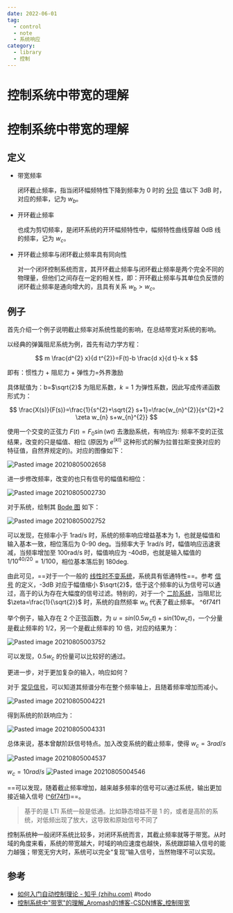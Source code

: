 ```yaml
---
date: 2022-06-01
tag:
  - control
  - note
  - 系统响应
category:
  - library
  - 控制
---
```


# 控制系统中带宽的理解

# 控制系统中带宽的理解


## 定义

- 带宽频率

	闭环截止频率，指当闭环幅频特性下降到频率为 0 时的 [分贝](./分贝.md) 值以下 3dB 时，对应的频率，记为 $w_b$。

- 开环截止频率

	也成为剪切频率，是闭环系统的开环幅频特性中，幅频特性曲线穿越 0dB 线的频率，记为 $w_c$。

- 开环截止频率与闭环截止频率具有同向性

	对一个闭环控制系统而言，其开环截止频率与闭环截止频率是两个完全不同的物理量，但他们之间存在一定的相关性，即：开环截止频率与其单位负反馈的闭环截止频率是通向增大的，且具有关系 $w_b>w_c$。

## 例子

首先介绍一个例子说明截止频率对系统性能的影响，在总结带宽对系统的影响。

以经典的弹簧阻尼系统为例，首先有动力学方程：

$$
m \frac{d^{2} x}{d t^{2}}=F(t)-b \frac{d x}{d t}-k x
$$


即有：惯性力 + 阻尼力 + 弹性力=外界激励

具体赋值为：b=$\sqrt{2}$ 为阻尼系数，$k=1$ 为弹性系数，因此写成传递函数形式为：


$$
\frac{X(s)}{F(s)}=\frac{1}{s^{2}+\sqrt{2} s+1}=\frac{w_{n}^{2}}{s^{2}+2 \zeta w_{n} s+w_{n}^{2}}
$$


使用一个交变的正弦力 $F(t)=F_0\sin \left( wt \right)$ 去激励系统，有响应为: 频率不变的正弦结果，改变的只是幅值、相位 (原因为 $e^(kt)$ 这种形式的解为拉普拉斯变换对应的特征值，自然界规定的)。对应的图像如下：

![Pasted image 20210805002658](./assets/Pasted-image-20210805002658.png)

进一步修改频率，改变的也只有信号的幅值和相位：

![Pasted image 20210805002730](./assets/Pasted-image-20210805002730.png)

对于系统，绘制其 [Bode 图](.//) 如下：

![Pasted image 20210805002752](./assets/Pasted-image-20210805002752.png)

可以发现，在频率小于 1rad/s 时，系统的频率响应增益基本为 1，也就是幅值和输入基本一致，相位落后为 0-90 deg。当频率大于 1rad/s 时，幅值响应迅速衰减，当频率增加至 100rad/s 时，幅值响应为 -40dB，也就是输入幅值的 $1/10^{40/20}=1/100$，相位基本落后到 180deg.

由此可见，==对于一个一般的 [线性时不变系统](.//)，系统具有低通特性==。参考 [信号](./分贝.md#信号) 的定义，-3dB 对应于幅值缩小 $\sqrt{2}$，低于这个频率的认为信号可以通过，高于的认为存在大幅度的信号过滤。特别的，对于一个 [二阶系统](./系统的响应.md#二阶系统)，当阻尼比 $\zeta=\frac{1}{\sqrt{2}}$ 时，系统的自然频率 $w_n$ 代表了截止频率。 ^6f74f1

举个例子，输入存在 2 个正弦函数，为 $u=sin(0.5 w_c t)+sin(10 w_c t)$，一个分量是截止频率的 1/2，另一个是截止频率的 10 倍，对应的结果为：

![Pasted image 20210805003752](./assets/Pasted-image-20210805003752.png)

可以发现，$0.5w_c$ 的份量可以比较好的通过。

更进一步，对于更加复杂的输入，响应如何？

对于 [常见信号](.//)，可以知道其频谱分布在整个频率轴上，且随着频率增加而减小。

![Pasted image 20210805004221](./assets/Pasted-image-20210805004221.png)

得到系统的阶跃响应为：

![Pasted image 20210805004331](./assets/Pasted-image-20210805004331.png)

总体来说，基本曾献阶跃信号特点。加入改变系统的截止频率，使得 $w_c=3rad/s$

![Pasted image 20210805004537](./assets/Pasted-image-20210805004537.png)

$w_c=10rad/s$
![Pasted image 20210805004546](./assets/Pasted-image-20210805004546.png)

==可以发现，随着截止频率增加，越来越多频率的信号可以通过系统，输出更加接近输入信号 ([^6f74f1](./#^6f74f1))==。

> 基于的是 LTI 系统一般是低通。比如静态增益不是 1 的，或者是高阶的系统，对低频出现了放大，这导致和原始信号不同了

控制系统种一般闭环系统比较多，对闭环系统而言，其截止频率就等于带宽。从时域的角度来看，系统的带宽越大，时域的响应速度也越快，系统跟踪输入信号的能力越强；带宽无穷大时，系统可以完全“复现”输入信号，当然物理不可以实现。


## 参考

- [如何入门自动控制理论 - 知乎 (zhihu.com)](https://zhuanlan.zhihu.com/p/42615269) #todo
- [控制系统中"带宽"的理解_Aromash的博客-CSDN博客_控制带宽](https://blog.csdn.net/qq_39554681/article/details/89364178)
